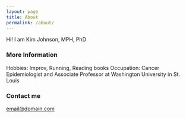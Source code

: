 ```yaml
---
layout: page
title: About
permalink: /about/
---
```


Hi! I am Kim Johnson, MPH, PhD

### More Information

Hobbies: Improv, Running, Reading books
Occupation: Cancer Epidemiologist and Associate Professor at Washington University in St. Louis

### Contact me

[email@domain.com](mailto:kijohnson@wustl.edu)
